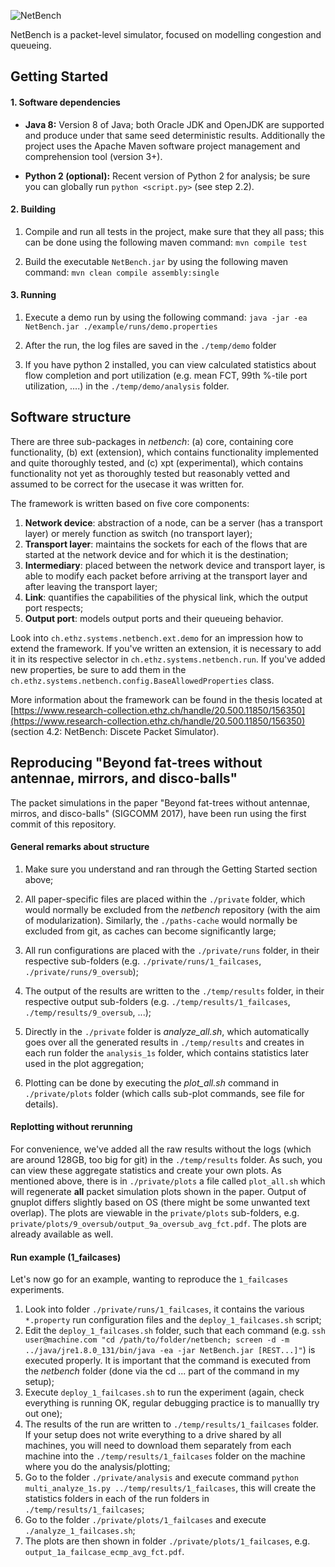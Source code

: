 ![NetBench](images/netbench_banner.png)

NetBench is a packet-level simulator, focused on modelling congestion and queueing.

## Getting Started

#### 1. Software dependencies

* **Java 8:** Version 8 of Java; both Oracle JDK and OpenJDK are supported and produce under that same seed deterministic results. Additionally the project uses the Apache Maven software project management and comprehension tool (version 3+).

* **Python 2 (optional):** Recent version of Python 2 for analysis; be sure you can globally run `python <script.py>` (see step 2.2).

#### 2. Building

1. Compile and run all tests in the project, make sure that they all pass; this can be done using the following maven command: `mvn compile test`

2. Build the executable `NetBench.jar` by using the following maven command: `mvn clean compile assembly:single`

#### 3. Running

1. Execute a demo run by using the following command: `java -jar -ea NetBench.jar ./example/runs/demo.properties`

2. After the run, the log files are saved in the `./temp/demo` folder

3. If you have python 2 installed, you can view calculated statistics about flow completion and port utilization (e.g. mean FCT, 99th %-tile port utilization, ....) in the `./temp/demo/analysis` folder.

## Software structure

There are three sub-packages in *netbench*: (a) core, containing core functionality, (b) ext (extension), which contains functionality implemented and quite thoroughly tested, and (c) xpt (experimental), which contains functionality not yet as thoroughly tested but reasonably vetted and assumed to be correct for the usecase it was written for.

The framework is written based on five core components:
1. **Network device**: abstraction of a node, can be a server (has a transport layer) or merely function as switch (no transport layer);
2. **Transport layer**: maintains the sockets for each of the flows that are started at the network device and for which it is the destination;
3. **Intermediary**: placed between the network device and transport layer, is able to modify each packet before arriving at the transport layer and after leaving the transport layer;
4. **Link**: quantifies the capabilities of the physical link, which the output port respects;
5. **Output port**: models output ports and their queueing behavior.

Look into `ch.ethz.systems.netbench.ext.demo` for an impression how to extend the framework.  If you've written an extension, it is necessary to add it in its respective selector in `ch.ethz.systems.netbench.run`. If you've added new properties, be sure to add them in the `ch.ethz.systems.netbench.config.BaseAllowedProperties` class.

More information about the framework can be found in the thesis located at [https://www.research-collection.ethz.ch/handle/20.500.11850/156350](https://www.research-collection.ethz.ch/handle/20.500.11850/156350) (section 4.2: NetBench: Discete Packet Simulator).

## Reproducing "Beyond fat-trees without antennae, mirrors, and disco-balls"

The packet simulations in the paper "Beyond fat-trees without antennae, mirros, and disco-balls" (SIGCOMM 2017), have been run using the first commit of this repository.

#### General remarks about structure

1. Make sure you understand and ran through the Getting Started section above;

2. All paper-specific files are placed within the `./private` folder, which would normally be excluded from the *netbench* repository (with the aim of modularization). Similarly, the `./paths-cache` would normally be excluded from git, as caches can become significantly large;

3. All run configurations are placed with the `./private/runs` folder, in their respective sub-folders (e.g. `./private/runs/1_failcases`, `./private/runs/9_oversub`);

4. The output of the results are written to the `./temp/results` folder, in their respective output sub-folders (e.g. `./temp/results/1_failcases`, `./temp/results/9_oversub`, ...);

5. Directly in the `./private` folder is *analyze_all.sh*, which automatically goes over all the generated results in `./temp/results` and creates in each run folder the `analysis_1s` folder, which contains statistics later used in the plot aggregation;

6. Plotting can be done by executing the *plot_all.sh* command in `./private/plots` folder (which calls sub-plot commands, see file for details).

#### Replotting without rerunning

For convenience, we've added all the raw results without the logs (which are around 128GB, too big for git) in the `./temp/results` folder. As such, you can view these aggregate statistics and create your own plots. As mentioned above, there is in `./private/plots` a file called `plot_all.sh` which will regenerate **all** packet simulation plots shown in the paper. Output of gnuplot differs slightly based on OS (there might be some unwanted text overlap). The plots are viewable in the `private/plots` sub-folders, e.g. `private/plots/9_oversub/output_9a_oversub_avg_fct.pdf`. The plots are already available as well.

#### Run example (1_failcases)

Let's now go for an example, wanting to reproduce the `1_failcases` experiments.

1. Look into folder `./private/runs/1_failcases`, it contains the various `*.property` run configuration files and the `deploy_1_failcases.sh` script;
2. Edit the `deploy_1_failcases.sh` folder, such that each command (e.g. `ssh user@machine.com "cd /path/to/folder/netbench; screen -d -m ../java/jre1.8.0_131/bin/java -ea -jar NetBench.jar [REST...]"`) is executed properly. It is important that the command is executed from the *netbench* folder (done via the cd ... part of the command in my setup);
3. Execute `deploy_1_failcases.sh` to run the experiment (again, check everything is running OK, regular debugging practice is to manuallly try out one);
4. The results of the run are written to `./temp/results/1_failcases` folder. If your setup does not write everything to a drive shared by all machines, you will need to download them separately from each machine into the `./temp/results/1_failcases` folder on the machine where you do the analysis/plotting;
5. Go to the folder `./private/analysis` and execute command `python multi_analyze_1s.py ../temp/results/1_failcases`, this will create the statistics folders in each of the run folders in `./temp/results/1_failcases`;
6. Go to the folder `./private/plots/1_failcases` and execute `./analyze_1_failcases.sh`;
7. The plots are then shown in folder `./private/plots/1_failcases`, e.g. `output_1a_failcase_ecmp_avg_fct.pdf`.

